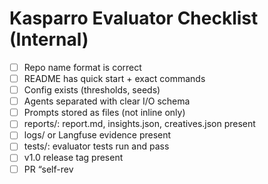 # Kasparro Evaluator Checklist (Internal)

- [ ] Repo name format is correct
- [ ] README has quick start + exact commands
- [ ] Config exists (thresholds, seeds)
- [ ] Agents separated with clear I/O schema
- [ ] Prompts stored as files (not inline only)
- [ ] reports/: report.md, insights.json, creatives.json present
- [ ] logs/ or Langfuse evidence present
- [ ] tests/: evaluator tests run and pass
- [ ] v1.0 release tag present
- [ ] PR “self-rev